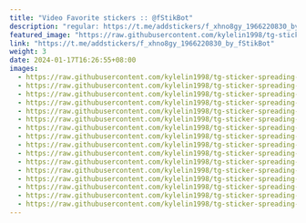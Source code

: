 ```yaml
---
title: "Video Favorite stickers :: @fStikBot"
description: "regular: https://t.me/addstickers/f_xhno8gy_1966220830_by_fStikBot"
featured_image: "https://raw.githubusercontent.com/kylelin1998/tg-sticker-spreading-worldwide-images/main/img/9a85a2b8-bbea-41cf-9cdb-1a109f7e0a9c.jpg"
link: "https://t.me/addstickers/f_xhno8gy_1966220830_by_fStikBot"
weight: 3
date: 2024-01-17T16:26:55+08:00
images:
  - https://raw.githubusercontent.com/kylelin1998/tg-sticker-spreading-worldwide-images/main/img/9a85a2b8-bbea-41cf-9cdb-1a109f7e0a9c.jpg
  - https://raw.githubusercontent.com/kylelin1998/tg-sticker-spreading-worldwide-images/main/img/566e6e98-bed6-44b0-ba8a-8504d025cf5a.jpg
  - https://raw.githubusercontent.com/kylelin1998/tg-sticker-spreading-worldwide-images/main/img/bb6dd59a-a025-4bf2-b751-c99085b8f5b2.jpg
  - https://raw.githubusercontent.com/kylelin1998/tg-sticker-spreading-worldwide-images/main/img/92d8d3a9-dec3-4057-8ff7-2363918eed62.jpg
  - https://raw.githubusercontent.com/kylelin1998/tg-sticker-spreading-worldwide-images/main/img/1b0ec1e9-4773-4253-921e-a2f64e6cfcb3.jpg
  - https://raw.githubusercontent.com/kylelin1998/tg-sticker-spreading-worldwide-images/main/img/86a9fde9-b0e7-4cf4-92a7-421c61f0261f.jpg
  - https://raw.githubusercontent.com/kylelin1998/tg-sticker-spreading-worldwide-images/main/img/965ce59e-aa0d-4987-9b86-cbfe89221f74.jpg
  - https://raw.githubusercontent.com/kylelin1998/tg-sticker-spreading-worldwide-images/main/img/18532f33-c40b-4840-b4ac-7f9511362a17.jpg
  - https://raw.githubusercontent.com/kylelin1998/tg-sticker-spreading-worldwide-images/main/img/68581083-3f06-4817-b985-d6c8dfd9182e.jpg
  - https://raw.githubusercontent.com/kylelin1998/tg-sticker-spreading-worldwide-images/main/img/e496f2de-1631-4f75-b592-6960da3e0e68.jpg
  - https://raw.githubusercontent.com/kylelin1998/tg-sticker-spreading-worldwide-images/main/img/b47b8957-779e-4229-a1ab-2289f8afad11.jpg
  - https://raw.githubusercontent.com/kylelin1998/tg-sticker-spreading-worldwide-images/main/img/e71f742a-3663-4a04-9bb4-2c308ae83fd1.jpg
  - https://raw.githubusercontent.com/kylelin1998/tg-sticker-spreading-worldwide-images/main/img/fbe4a61f-4bfc-4042-8f72-dcbfa91468df.jpg
  - https://raw.githubusercontent.com/kylelin1998/tg-sticker-spreading-worldwide-images/main/img/72a9be95-d6de-4553-9534-4db55899ab70.jpg
  - https://raw.githubusercontent.com/kylelin1998/tg-sticker-spreading-worldwide-images/main/img/8d3a4492-970a-448e-8d26-fed5832da2e8.jpg
  - https://raw.githubusercontent.com/kylelin1998/tg-sticker-spreading-worldwide-images/main/img/970db13f-60dd-463b-a6ef-bbc95ee568c1.jpg
---
```

